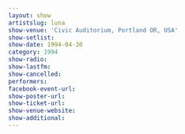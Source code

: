 ```yaml
---
layout: show
artistslug: luna
show-venue: 'Civic Auditorium, Portland OR, USA'
show-setlist: 
show-date: 1994-04-30
category: 1994
show-radio: 
show-lastfm: 
show-cancelled: 
performers: 
facebook-event-url: 
show-poster-url: 
show-ticket-url: 
show-venue-website: 
show-additional: 
---
```



